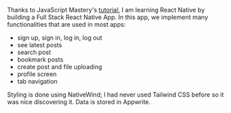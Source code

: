Thanks to JavaScript Mastery's [tutorial](https://youtu.be/ZBCUegTZF7M?si=Whq0Tl7VqPPd5Rxt), I am learning React Native by building a Full Stack React Native App.
In this app, we implement many functionalities that are used in most apps:
+ sign up, sign in, log in, log out
+ see latest posts
+ search post
+ bookmark posts
+ create post and file uploading
+ profile screen
+ tab navigation


Styling is done using NativeWind; I had never used Tailwind CSS before so it was nice discovering it.
Data is stored in Appwrite.
